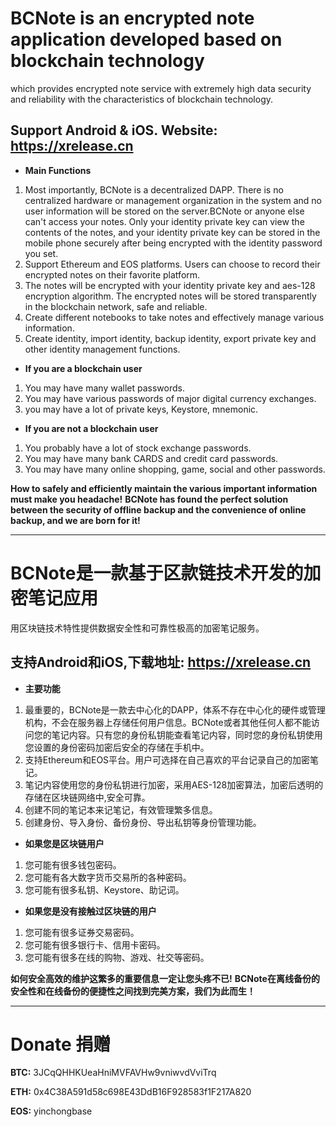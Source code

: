 

# BCNote is an encrypted note application developed based on blockchain technology
which provides encrypted note service with extremely high data security and reliability with the characteristics of blockchain technology.

## Support Android & iOS. Website: https://xrelease.cn

* **Main Functions**
1. Most importantly, BCNote is a decentralized DAPP. There is no centralized hardware or management organization in the system and no user information will be stored on the server.BCNote or anyone else can't access your notes. Only your identity private key can view the contents of the notes, and your identity private key can be stored in the mobile phone securely after being encrypted with the identity password you set.
2. Support Ethereum and EOS platforms. Users can choose to record their encrypted notes on their favorite platform.
3. The notes will be encrypted with your identity private key and aes-128 encryption algorithm. The encrypted notes will be stored transparently in the blockchain network, safe and reliable.
4. Create different notebooks to take notes and effectively manage various information.
5. Create identity, import identity, backup identity, export private key and other identity management functions.

* **If you are a blockchain user**
1. You may have many wallet passwords.
2. You may have various passwords of major digital currency exchanges.
3. you may have a lot of private keys, Keystore, mnemonic.

* **If you are not a blockchain user**
1. You probably have a lot of stock exchange passwords.
2. You may have many bank CARDS and credit card passwords.
3. You may have many online shopping, game, social and other passwords.

**How to safely and efficiently maintain the various important information must make you headache!**
**BCNote has found the perfect solution between the security of offline backup and the convenience of online backup, and we are born for it!**

--------

# BCNote是一款基于区款链技术开发的加密笔记应用
用区块链技术特性提供数据安全性和可靠性极高的加密笔记服务。
## 支持Android和iOS,下载地址: https://xrelease.cn

* **主要功能**
1. 最重要的，BCNote是一款去中心化的DAPP，体系不存在中心化的硬件或管理机构，不会在服务器上存储任何用户信息。BCNote或者其他任何人都不能访问您的笔记内容。只有您的身份私钥能查看笔记内容，同时您的身份私钥使用您设置的身份密码加密后安全的存储在手机中。
2. 支持Ethereum和EOS平台。用户可选择在自己喜欢的平台记录自己的加密笔记。
3. 笔记内容使用您的身份私钥进行加密，采用AES-128加密算法，加密后透明的存储在区块链网络中,安全可靠。
4. 创建不同的笔记本来记笔记，有效管理繁多信息。
5. 创建身份、导入身份、备份身份、导出私钥等身份管理功能。

* **如果您是区块链用户**
1. 您可能有很多钱包密码。
2. 您可能有各大数字货币交易所的各种密码。
3. 您可能有很多私钥、Keystore、助记词。

* **如果您是没有接触过区块链的用户**
1. 您可能有很多证券交易密码。
2. 您可能有很多银行卡、信用卡密码。
3. 您可能有很多在线的购物、游戏、社交等密码。

**如何安全高效的维护这繁多的重要信息一定让您头疼不已!** 
**BCNote在离线备份的安全性和在线备份的便捷性之间找到完美方案，我们为此而生！**

--------

# Donate 捐赠
**BTC:** 3JCqQHHKUeaHniMVFAVHw9vniwvdVviTrq

**ETH:** 0x4C38A591d58c698E43DdB16F928583f1F217A820

**EOS:** yinchongbase